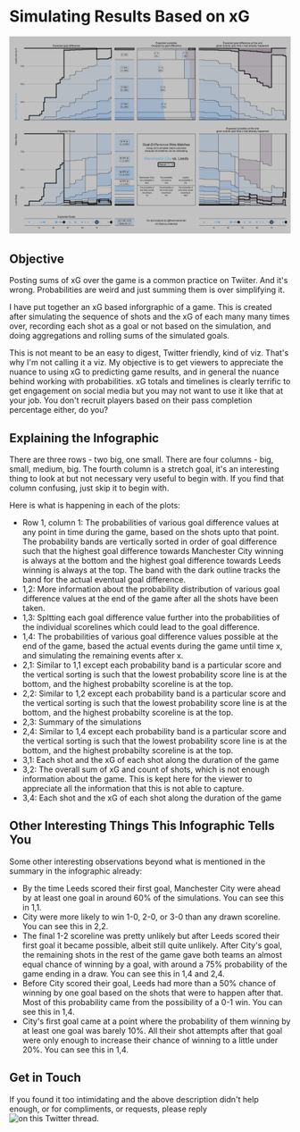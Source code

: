 # Simulating Results Based on xG 

![](./ManchesterCity_Leeds_14740.png)

## Objective

Posting sums of xG over the game is a common practice on Twiiter. And it's wrong. Probabilities are weird and just summing them is over simplifying it.

I have put together an xG based inforgraphic of a game. This is created after simulating the sequence of shots and the xG of each many many times over, recording each shot as a goal or not based on the simulation, and doing aggregations and rolling sums of the simulated goals.

This is not meant to be an easy to digest, Twitter friendly, kind of viz. That's why I'm not calling it a viz. My objective is to get viewers to appreciate the nuance to using xG to predicting game results, and in general the nuance behind working with probabilities. xG totals and timelines is clearly terrific to get engagement on social media but you may not want to use it like that at your job. You don't recruit players based on their pass completion percentage either, do you? 

## Explaining the Infographic

There are three rows - two big, one small. There are four columns - big, small, medium, big. The fourth column is a stretch goal, it's an interesting thing to look at but not necessary very useful to begin with. If you find that column confusing, just skip it to begin with.

Here is what is happening in each of the plots:
- Row 1, column 1: The probabilities of various goal difference values at any point in time during the game, based on the shots upto that point. The probability bands are vertically sorted in order of goal difference such that the highest goal difference towards Manchester City winning is always at the bottom and the highest goal difference towards Leeds winning is always at the top. The band with the dark outline tracks the band for the actual eventual goal difference.
- 1,2: More information about the probability distribution of various goal difference values at the end of the game after all the shots have been taken.
- 1,3: Spltting each goal difference value further into the probabilities of the individual scorelines which could lead to the goal difference.
- 1,4: The probabilities of various goal difference values possible at the end of the game, based the actual events during the game until time x, and simulating the remaining events after x.
- 2,1: Similar to 1,1 except each probability band is a particular score and the vertical sorting is such that the lowest probability score line is at the bottom, and the highest probabilty scoreline is at the top.
- 2,2: Similar to 1,2 except each probability band is a particular score and the vertical sorting is such that the lowest probability score line is at the bottom, and the highest probabilty scoreline is at the top.
- 2,3: Summary of the simulations
- 2,4: Similar to 1,4 except each probability band is a particular score and the vertical sorting is such that the lowest probability score line is at the bottom, and the highest probabilty scoreline is at the top.
- 3,1: Each shot and the xG of each shot along the duration of the game
- 3,2: The overall sum of xG and count of shots, which is not enough information about the game. This is kept here for the viewer to appreciate all the information that this is not able to capture.
- 3,4: Each shot and the xG of each shot along the duration of the game

## Other Interesting Things This Infographic Tells You

Some other interesting observations beyond what is mentioned in the summary in the infographic already:
- By the time Leeds scored their first goal, Manchester City were ahead by at least one goal in around 60% of the simulations. You can see this in 1,1.
- City were more likely to win 1-0, 2-0, or 3-0 than any drawn scoreline.  You can see this in 2,2.
- The final 1-2 scoreline was pretty unlikely but after Leeds scored their first goal it became possible, albeit still quite unlikely. After City's goal, the remaining shots in the rest of the game gave both teams an almost equal chance of winning by a goal, with around a 75% probability of the game ending in a draw.  You can see this in 1,4 and 2,4.
- Before City scored their goal, Leeds had more than a 50% chance of winning by one goal based on the shots that were to happen after that. Most of this probability came from the possibility of a 0-1 win.  You can see this in 1,4.
- City's first goal came at a point where the probability of them winning by at least one goal was barely 10%. All their shot attempts after that goal were only enough to increase their chance of winning to a little under 20%.  You can see this in 1,4.

## Get in Touch

If you found it too intimidating and the above description didn't help enough, or for compliments, or requests, please reply ![on this Twitter thread](https://twitter.com/thecomeonman/status/1381994632926535684).